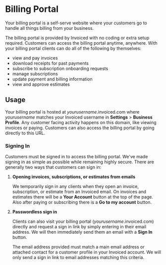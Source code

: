 # Billing Portal

Your billing portal is a self-serve website where your customers go to handle all things billing from your business.

The billing portal is provided by Invoiced with no coding or extra setup required. Customers can access the billing portal anytime, anywhere. With your billing portal clients can do all of the following by themselves:

- view and pay invoices
- download receipts for past payments
- subscribe to subscription onboarding requests
- manage subscriptions
- update payment and billing information
- view and approve estimates

## Usage

Your billing portal is hosted at *yourusername*.invoiced.com where *yourusername* matches your Invoiced username in **Settings** > **Business Profile**. Any customer facing activity happens on this domain, like viewing invoices or paying. Customers can also access the billing portal by going directly to this URL.

### Signing In

Customers must be signed in to access the billing portal. We've made signing in as simple as possible while remaining highly secure. There are generally two ways that customers can sign in:

1. **Opening invoices, subscriptions, or estimates from emails**
    
    We temporarily sign in any clients when they open an invoice, subscription, or estimate from an Invoiced email. On invoices and estimates there will be a **Your Account** button at the top of the page. Also after paying or subscribing there is a **Go to my account** button.

2. **Passwordless sign in**

   Clients can also visit your billing portal (*yourusername*.invoiced.com) directly and request a sign in link by simply entering in their email address. We will then immediately send them an email with a **Sign In** button.

   The email address provided must match a main email address or attached contact for a customer profile in your Invoiced account. We will only send a sign in link to email addresses matching this criteria.